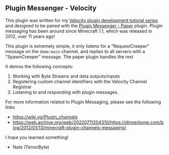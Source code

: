 ## Plugin Messenger - Velocity

This plugin was written for my [Velocity plugin development tutorial series](https://www.youtube.com/playlist?list=PL51GdsaNM19JlY0t6KNyi4vtkC5Q-4-F4) and designed to be paired with the [Plugin Messenger - Paper](https://github.com/TerrorByteTW/PluginMessenger-Paper) plugin.
Plugin messaging has been around since Minecraft 1.1, which was released in 2012, over 11 years ago!

This plugin is extremely simple, it only listens for a "RequestCreeper" message on the `demo:main` channel, and replies to all servers with a "SpawnCreeper" message. The paper plugin handles the rest

It demos the following concepts:
1. Working with Byte Streams and data outputs/inputs
2. Registering custom channel identifiers with the Velocity Channel Registrar
3. Listening to and responding with plugin messages.

For more information related to Plugin Messaging, please see the following links
* https://wiki.vg/Plugin_channels
* https://web.archive.org/web/20220711204310/https://dinnerbone.com/blog/2012/01/13/minecraft-plugin-channels-messaging/

I hope you learned something!
- Nate (TerrorByte)